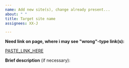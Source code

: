 ```yaml
---
name: Add new site(s), change already present...
about: " "
title: Target site name
assignees: XX-J

---
```



 **Need link on page, where i may see "wrong"-type link(s):**

 [PASTE_LINK_HERE](https://href.li/?PASTE_LINK_HERE)

 **Brief description** (if necessary):

 
